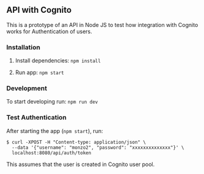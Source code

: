 ## API with Cognito

This is a prototype of an API in Node JS to test how integration with Cognito works for Authentication of users.

### Installation

1. Install dependencies: `npm install`

2. Run app: `npm start`

### Development

To start developing run: `npm run dev`


### Test Authentication

After starting the app (`npm start`), run:

```
$ curl -XPOST -H "Content-type: application/json" \
  --data '{"username": "monzo2", "password": "xxxxxxxxxxxxxx"}' \
  localhost:8080/api/auth/token
```

This assumes that the user is created in Cognito user pool.
